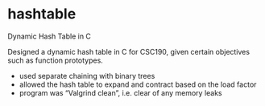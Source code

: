 hashtable
=========

Dynamic Hash Table in C

Designed a dynamic hash table in C for CSC190, given certain objectives such as function prototypes. 

- used separate chaining with binary trees
- allowed the hash table to expand and contract based on the load factor
- program was “Valgrind clean”, i.e. clear of any memory leaks
